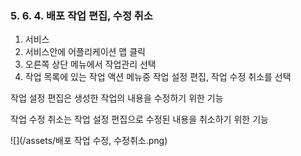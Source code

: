 ### 5. 6. 4. 배포 작업 편집, 수정 취소

1. 서비스
2. 서비스안에 어플리케이션 맵 클릭
3. 오른쪽 상단 메뉴에서 작업관리 선택
4. 작업 목록에 있는 작업 액션 메뉴중 작업 설정 편집, 작업 수정 취소를 선택

작업 설정 편집은 생성한 작업의 내용을 수정하기 위한 기능

작업 수정 취소는 작업 설정 편집으로 수정된 내용을 취소하기 위한 기능

![](/assets/배포 작업 수정, 수정취소.png)

